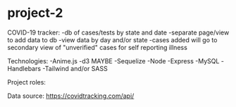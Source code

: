 # project-2

COVID-19 tracker:
-db of cases/tests by state and date
-separate page/view to add data to db
-view data by day and/or state
-cases added will go to secondary view of "unverified" cases for self reporting illness


Technologies:
-Anime.js
-d3 MAYBE
-Sequelize
-Node
-Express
-MySQL
-Handlebars
-Tailwind and/or SASS

Project roles: 


Data source:
https://covidtracking.com/api/